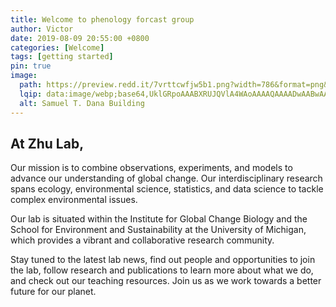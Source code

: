 ```yaml
---
title: Welcome to phenology forcast group
author: Victor
date: 2019-08-09 20:55:00 +0800
categories: [Welcome]
tags: [getting started]
pin: true
image:
  path: https://preview.redd.it/7vrttcwfjw5b1.png?width=786&format=png&auto=webp&v=enabled&s=b99e6fadf654990ff54e37dcd0a6e9be872904a8
  lqip: data:image/webp;base64,UklGRpoAAABXRUJQVlA4WAoAAAAQAAAADwAABwAAQUxQSDIAAAARL0AmbZurmr57yyIiqE8oiG0bejIYEQTgqiDA9vqnsUSI6H+oAERp2HZ65qP/VIAWAFZQOCBCAAAA8AEAnQEqEAAIAAVAfCWkAALp8sF8rgRgAP7o9FDvMCkMde9PK7euH5M1m6VWoDXf2FkP3BqV0ZYbO6NA/VFIAAAA
  alt: Samuel T. Dana Building
---
```





## At Zhu Lab,

Our mission is to combine observations, experiments, and models to advance our understanding of global change. Our interdisciplinary research spans ecology, environmental science, statistics, and data science to tackle complex environmental issues.

Our lab is situated within the Institute for Global Change Biology and the School for Environment and Sustainability at the University of Michigan, which provides a vibrant and collaborative research community.

Stay tuned to the latest lab news, find out people and opportunities to join the lab, follow research and publications to learn more about what we do, and check out our teaching resources. Join us as we work towards a better future for our planet.